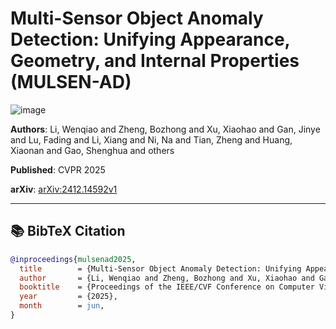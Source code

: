 # Multi-Sensor Object Anomaly Detection: Unifying Appearance, Geometry, and Internal Properties (MULSEN-AD)
![image](https://ar5iv.labs.arxiv.org/html/2412.14592/assets/x1.png)

**Authors**: Li, Wenqiao and Zheng, Bozhong and Xu, Xiaohao and Gan, Jinye and Lu, Fading and Li, Xiang and Ni, Na and Tian, Zheng and Huang, Xiaonan and Gao, Shenghua and others

**Published**: CVPR 2025

**arXiv**: [arXiv:2412.14592v1](https://arxiv.org/abs/2412.14592v1)

---

## 📚 BibTeX Citation

```bibtex
@inproceedings{mulsenad2025,
  title        = {Multi-Sensor Object Anomaly Detection: Unifying Appearance, Geometry, and Internal Properties},
  author       = {Li, Wenqiao and Zheng, Bozhong and Xu, Xiaohao and Gan, Jinye and Lu, Fading and Li, Xiang and Ni, Na and Tian, Zheng and Huang, Xiaonan and Gao, Shenghua and others},
  booktitle    = {Proceedings of the IEEE/CVF Conference on Computer Vision and Pattern Recognition (CVPR)},
  year         = {2025},
  month        = jun,
}
```